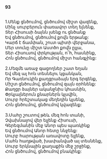 **93**

\
1.Մենք ցնծումով, ցնծումով միշտ վազենք,\
 Մինչ սուրբերուն փառավոր տեղ ելնենք,\
 Տեր Հիսուսի ձայնն լսենք ու ցնծանք\
 Եվ ցնծումով, ցնծումով քովն երթանք:\
 Կարճ է ճամփան, շուտ պիտի վերջանա,\
 Մեր տունը միշտ Աստծո քովն ըլլա,\
 Տեր Հիսուսով փրկության, ո՜հ, հասնինք,\
 Հոն ցնծումով, ցնծումով միշտ հանգչինք:\
 \
2.Մեզմե առաջ գացողներ շատ եղան\
 Եվ մեզ ալ հոն տեսնելու կցանկան,\
 Որ Գառնուկին քաղցրաձայն երգ երգենք,\
 Միշտ ցնծումով, ցնծումով զայն օրհնենք:\
 Քաղցր ձայներ ականջնիս կհասնին,\
 Փրկյալներուն քնարներն կլսվին,\
 Սուրբ հրեշտակաց մեղեդին կլսենք,\
 Հոն ցնծումով, ցնծումով կվազենք:\
 \
3.Մահը շուտով թեև մեզ հոն տանի,\
 Չվախնալով վեր ելլենք Հիսուսի,\
 Գերեզմանին մեջ Անոր պես պառկինք\
 Եվ ցնծումով Անոր հետը ննջենք:\
 Սուրբ հարության առավոտը ելլենք,\
 Մահն հաղթված, խափանված ալ տեսնենք,\
 Սուրբ երկնային քաղաքին մեջ շրջինք,\
 Հոն ցնծումով, ցնծումով բնակինք:
